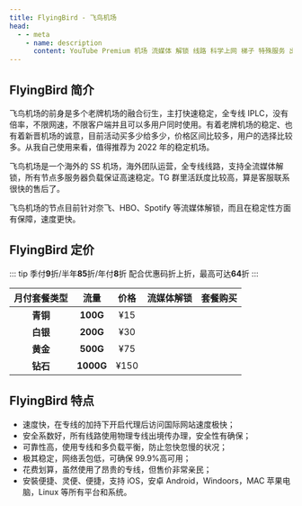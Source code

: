 ```yaml
---
title: FlyingBird - 飞鸟机场
head:
  - - meta
    - name: description
      content: YouTube Premium 机场 流媒体 解锁 线路 科学上网 梯子 特殊服务 出国服务 奈飞 Netflix 迪士尼 YouTube 油管 hulu FlyingBird 青云梯 HBO Max Spotify 奈飞小铺 银河录像局
---
```


<!-- :::tip FlyingBird 双旦活动开启！

- 月/季/半年付 85折 , 优惠码：**`122485`** 可重复使用3次
- 年付8折（站内折上折，高达64折 ）优惠码：**`122480`** 可重复使用3次

**活动时间：即日起至2025年1月8日23点59分**

:::
<Links :items="[
{ name: 'FlyingBird 双十一活动开启！', image:'https://i.theojs.cn/docs/202409111237242.png', desc:'活动时间：即日起至2025年1月8日23点59分',link: 'https://fbinv02.fbaff.cc/auth/register?code=RZP3' },
]" /> -->

## FlyingBird 简介

飞鸟机场的前身是多个老牌机场的融合衍生，主打快速稳定，全专线 IPLC，没有倍率，不限网速，不限客户端并且可以多用户同时使用。有着老牌机场的稳定、也有着新晋机场的诚意，目前活动买多少给多少，价格区间比较多，用户的选择比较多。从我自己使用来看，值得推荐为 2022 年的稳定机场。

飞鸟机场是一个海外的 SS 机场，海外团队运营，全专线线路，支持全流媒体解锁，所有节点多服务器负载保证高速稳定。TG 群里活跃度比较高，算是客服联系很快的售后了。

飞鸟机场的节点目前针对奈飞、HBO、Spotify 等流媒体解锁，而且在稳定性方面有保障，速度更快。

## FlyingBird 定价

::: tip
季付**9**折/半年**85**折/年付**8**折 配合优惠码折上折，最高可达**64**折
:::

| 月付套餐类型 |   流量    | 价格 |                                                   流媒体解锁                                                   |                                                      套餐购买                                                       |
| :----------: | :-------: | :--: | :------------------------------------------------------------------------------------------------------------: | :-----------------------------------------------------------------------------------------------------------------: |
|   **青铜**   | **100G**  | ¥15  | <iconify-icon icon="tabler:square-check-filled" style="color: var(--vp-c-green-1)" alt="check"></iconify-icon> | <a href="https://fbinv02.fbaff.cc/auth/register?code=RZP3" target="_blank"><Badge type="tip" text="立即购买" /></a> |
|   **白银**   | **200G**  | ¥30  | <iconify-icon icon="tabler:square-check-filled" style="color: var(--vp-c-green-1)" alt="check"></iconify-icon> | <a href="https://fbinv02.fbaff.cc/auth/register?code=RZP3" target="_blank"><Badge type="tip" text="立即购买" /></a> |
|   **黄金**   | **500G**  | ¥75  | <iconify-icon icon="tabler:square-check-filled" style="color: var(--vp-c-green-1)" alt="check"></iconify-icon> | <a href="https://fbinv02.fbaff.cc/auth/register?code=RZP3" target="_blank"><Badge type="tip" text="立即购买" /></a> |
|   **钻石**   | **1000G** | ¥150 | <iconify-icon icon="tabler:square-check-filled" style="color: var(--vp-c-green-1)" alt="check"></iconify-icon> | <a href="https://fbinv02.fbaff.cc/auth/register?code=RZP3" target="_blank"><Badge type="tip" text="立即购买" /></a> |

## FlyingBird 特点

- 速度快，在专线的加持下开启代理后访问国际网站速度极快；
- 安全系数好，所有线路使用物理专线出境传办理，安全性有确保；
- 可靠性高，使用专线和多负载平衡，防止忽快忽慢的状况；
- 极其稳定，网络丢包低，可确保 99.9%高可用；
- 花费划算，虽然使用了昂贵的专线，但售价非常亲民；
- 安裝便捷、灵便、便捷，支持 iOS，安卓 Android，Windoors，MAC 苹果电脑，Linux 等所有平台和系统。
